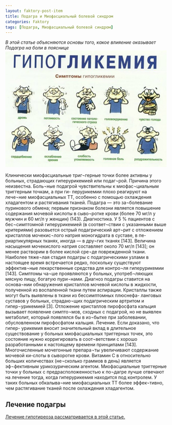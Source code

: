```yaml
---
layout: faktory-post-item
title: Подагра и Миофасциальный болевой синдром
categories: Faktory
tags: [Подагра, Миофасциальный болевой синдром]
---
```


*В этой статье объясняются основы того, какое влияение оказывает Подагра на боли в пояснице*
![Подагра](/images/factory/other/Gipoglikemiya.jpg)

Клинически миофасциальные триг¬герные точки более активны у больных, страдающих гиперурикемией или подаг¬рой. Причина этого неизвестна. Боль¬ные подагрой чувствительны к миофас¬циальным триггерным точкам, а при ги- перурикемии плохо реагируют на лече¬ние миофасциальных ТТ, особенно с помощью охлаждения хладагентом и растягивания тканей. Подагра — это за¬болевание пуринового обмена; первым признаком болезни является повышение содержания мочевой кислоты в сыво¬ротке крови (более 70 мг/л у мужчин и 60 мг/л у женщин) (143).
Диагностика. У 5 % пациентов с бес¬симптомной гиперурикемией (в соответ¬ствии с указанными выше критериями) разовьется острый подагрический арт¬рит с отложением кристаллов мочекис¬лого натрия моногидрата в суставе, в пе- риартикулярных тканях, иногда — в дру¬гих тканях [143].
Величина насыщения мочекислого натрия составляет около 70 мг/л [143]; он менее растворим в более кислой сре¬де поврежденной ткани. Наиболее тяже¬лая стадия подагры с подагрическими узлами в настоящее время встречается редко, поскольку существуют эффектив¬ные лекарственные средства для контро¬ля гиперурикемии [143]. Симптомы ча¬ше проявляются у больных, употреб¬ляющих мясную пищу, богатую пури¬нами.
Диагноз подагры ставится на основа¬нии обнаружения кристаллов мочевой кислоты в жидкости, полученной из воспаленной ткани путем аспирации. Кристаллы также могут быть выявлены в ткани из бессимптомных плюснефа- ланговых суставов у больных, страдаю¬щих подагрическим артритом и гипер¬урикемией [3].
Отложение кристаллов пирофосфата кальция вызывает появление симпто¬мов, сходных с подагрой, но не выявлен метаболит, который появлялся бы в из¬бытке при заболевании, обусловленном пирофосфатом кальция.
Лечение. Если доказано, что гипер- урикемия вносит значительный вклад в длительное существование у больных миофасциальных триггерных точек, это состояние нужно корригировать в соот¬ветствии с хорошо разработанными к настоящему времени принципами [143]. Многочисленные мочегонные препара¬ты увеличивают содержание мочевой ки-слоты в сыворотке крови. Витамин С в относительно больших количествах (не¬сколько граммов в день) является эф¬фективным урикозурическим агентом.
Миофасциальные триггерные точки у больных с предрасположенностью к по¬дагре лучше отвечают на лечение тогда, когда гиперурикемия находится под контролем. У таких больных обкалыва¬ние миофасциальных ТТ более эффек¬тивно, чем растягивание тканей после охлаждения хладагентом.




## Лечение подагры

<a href="https://prichiny.github.io/lechenie/Gipoglikemiya-med">Лечение гипотиреоза рассматривается в этой статье.</a>
